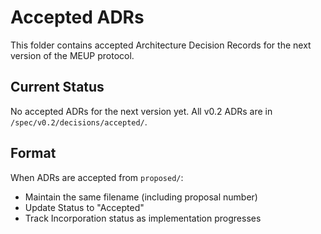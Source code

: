 # Accepted ADRs

This folder contains accepted Architecture Decision Records for the next version of the MEUP protocol.

## Current Status

No accepted ADRs for the next version yet. All v0.2 ADRs are in `/spec/v0.2/decisions/accepted/`.

## Format

When ADRs are accepted from `proposed/`:
- Maintain the same filename (including proposal number)
- Update Status to "Accepted"
- Track Incorporation status as implementation progresses